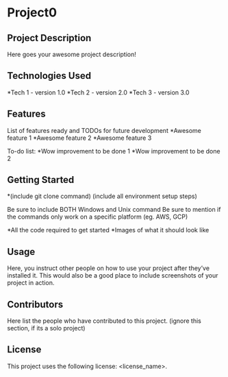 # Project0
## Project Description
Here goes your awesome project description!

## Technologies Used
*Tech 1 - version 1.0
*Tech 2 - version 2.0
*Tech 3 - version 3.0

## Features
List of features ready and TODOs for future development
*Awesome feature 1
*Awesome feature 2
*Awesome feature 3

To-do list:
*Wow improvement to be done 1
*Wow improvement to be done 2

## Getting Started
*(include git clone command) (include all environment setup steps)

Be sure to include BOTH Windows and Unix command
Be sure to mention if the commands only work on a specific platform (eg. AWS, GCP)

*All the code required to get started
*Images of what it should look like

## Usage
Here, you instruct other people on how to use your project after they’ve installed it. This would also be a good place to include screenshots of your project in action.

## Contributors
Here list the people who have contributed to this project. (ignore this section, if its a solo project)

## License
This project uses the following license: <license_name>.
